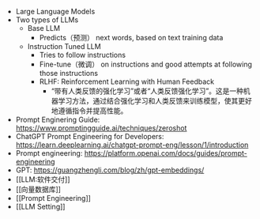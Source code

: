 - Large Language Models
- Two types of LLMs
	- Base LLM
		- Predicts（预测） next words, based on text training data
	- Instruction Tuned LLM
		- Tries to follow instructions
		- Fine-tune（微调） on instructions and good attempts at following those instructions
		- RLHF: Reinforcement Learning with Human Feedback
			- “带有人类反馈的强化学习”或者“人类反馈强化学习”。这是一种机器学习方法，通过结合强化学习和人类反馈来训练模型，使其更好地遵循指令并提高性能。
- Prompt Enginering Guide: https://www.promptingguide.ai/techniques/zeroshot
- ChatGPT Prompt Engineering for Developers: https://learn.deeplearning.ai/chatgpt-prompt-eng/lesson/1/introduction
- Prompt engineering: https://platform.openai.com/docs/guides/prompt-engineering
- GPT: https://guangzhengli.com/blog/zh/gpt-embeddings/
- [[LLM:软件交付]]
- [[向量数据库]]
- [[Prompt Engineering]]
- [[LLM Setting]]